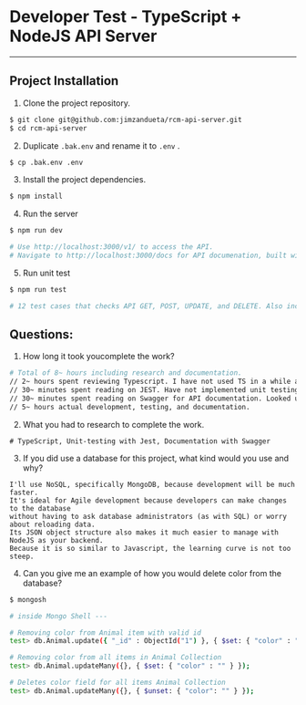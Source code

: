 # Developer Test - TypeScript + NodeJS API Server
 
---

## Project Installation
1. Clone the project repository.
```sh
$ git clone git@github.com:jimzandueta/rcm-api-server.git
$ cd rcm-api-server
```
2. Duplicate `.bak.env` and rename it to `.env` .
```sh
$ cp .bak.env .env
```

3. Install the project dependencies.
```sh
$ npm install
```
4. Run the server
```sh
$ npm run dev

# Use http://localhost:3000/v1/ to access the API.
# Navigate to http://localhost:3000/docs for API documenation, built with Swagger.
```

5. Run unit test
```sh
$ npm run test

# 12 test cases that checks API GET, POST, UPDATE, and DELETE. Also includes some negative tests.
```

## Questions:
1. How long it took youcomplete the work?
```sh
# Total of 8~ hours including research and documentation. 
// 2~ hours spent reviewing Typescript. I have not used TS in a while and I wanted to translate my typical Controller-Model-Services project setup effectively in TS.
// 30~ minutes spent reading on JEST. Have not implemented unit testing for some time, needed to brush up on JEST.
// 30~ minutes spent reading on Swagger for API documentation. Looked up proper Swagger format since I can not recall it from memory. 
// 5~ hours actual development, testing, and documentation.
```


2. What you had to research to complete the work.
```
# TypeScript, Unit-testing with Jest, Documentation with Swagger
```

3. If you did use a database for this project, what kind would you use and why?
```
I'll use NoSQL, specifically MongoDB, because development will be much faster. 
It's ideal for Agile development because developers can make changes to the database 
without having to ask database administrators (as with SQL) or worry about reloading data. 
Its JSON object structure also makes it much easier to manage with NodeJS as your backend. 
Because it is so similar to Javascript, the learning curve is not too steep.
```

4. Can you give me an example of how you would delete color from the database?
```sh
$ mongosh

# inside Mongo Shell ---

# Removing color from Animal item with valid id
test> db.Animal.update({ "_id" : ObjectId("1") }, { $set: { "color" : "" } });

# Removing color from all items in Animal Collection
test> db.Animal.updateMany({}, { $set: { "color" : "" } });

# Deletes color field for all items Animal Collection
test> db.Animal.updateMany({}, { $unset: { "color": "" } });

```

